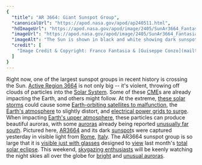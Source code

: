 ```yaml
---
{
  "title": "AR 3664: Giant Sunspot Group",
  "canonicalUrl": "https://apod.nasa.gov/apod/ap240511.html",
  "hdImageUrl": "https://apod.nasa.gov/apod/image/2405/SunAr3664_Fantasia_3216.jpg",
  "imageUrl": "https://apod.nasa.gov/apod/image/2405/SunAr3664_Fantasia_960.jpg",
  "imageAlt": "The Sun is shown in black and white showing dark sunspots on the far right. The large sunspot group is expanded in an inset image at the bottom left. Please see the explanation for more detailed information.",
  "credit": [
    "Image Credit & Copyright: Franco Fantasia & [Guiseppe Conzo](mailto:%20giuconzo%20at%20gmail%20dot%20com) ([Gruppo Astrofili Palidoro](https://www.astrofilipalidoro.it/))"
  ]
}
---
```


Right now, one of the largest sunspot groups in recent history is crossing the Sun. [Active Region 3664](https://www.spaceweatherlive.com/en/news/view/531/20240508-sunspot-region-3664-major-flares-and-cmes.html) is not only big -- it's violent, throwing off clouds of particles into the [Solar System](https://science.nasa.gov/solar-system/). Some of these [CME](https://en.wikipedia.org/wiki/Coronal_mass_ejection)s are already impacting the Earth, and others might follow. At the extreme, [these solar storms](https://www.swpc.noaa.gov/news/geomagnetic-storming-likely-persist-weekend) could cause some [Earth-orbiting satellites to malfunction](https://svs.gsfc.nasa.gov/5214/), the [Earth's atmosphere](https://spaceplace.nasa.gov/atmosphere/) to slightly distort, and [electrical power grids to surge](https://www.swpc.noaa.gov/sites/default/files/images/u33/finalBoulderPresentation042611%20%281%29.pdf). When impacting [Earth's upper atmosphere](https://science.nasa.gov/earth/earth-atmosphere/earths-atmosphere-a-multi-layered-cake/), these particles can produce beautiful auroras, with some [auroras](https://apod.nasa.gov/apod/ap230122.html) already being reported [unusually far south](https://spaceweathergallery2.com/indiv_upload.php?upload_id=206722). Pictured here, [AR3664](https://www.swpc.noaa.gov/news/large-and-complex-sunspot-groups-lead-increased-solar-flare-chances) and its dark [sunspot](https://en.wikipedia.org/wiki/Sunspot)s were captured yesterday in visible light from [Rome](https://youtu.be/oSexfR0Ubzw), [Italy](https://en.wikipedia.org/wiki/Italy). The AR3664 sunspot group is so large that it is [visible just with glasses](https://people.com/thmb/kiAUaJce7MqVr5XwZFuOA3S10MU=/750x0/filters:no_upscale():max_bytes(150000):strip_icc():focal(999x0:1001x2):format(webp)/dog-eclipse-2000-ef0176770ff64e6b913f2af6e8273a24.jpg) designed to [view](https://earthsky.org/sun/giant-sunspot-region-ar3664-visible-in-eclipse-glasses/) last month's [total solar eclipse](https://science.nasa.gov/eclipses/future-eclipses/eclipse-2024/). This weekend, [skygazing enthusiasts](https://apod.nasa.gov/apod/ap040808.html) will be keenly watching the night skies all over the globe for [bright](https://apod.nasa.gov/apod/ap240114.html) and [unusual auroras](https://apod.nasa.gov/apod/ap150601.html).
